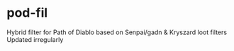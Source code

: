 # pod-fil
Hybrid filter for Path of Diablo based on Senpai/gadn & Kryszard loot filters
Updated irregularly
